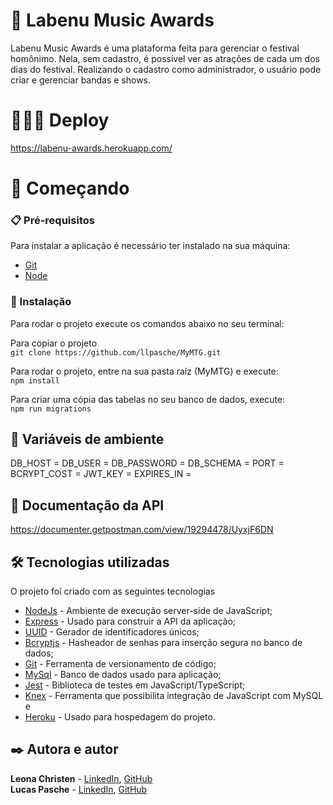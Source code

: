 # 🎵 Labenu Music Awards

Labenu Music Awards é uma plataforma feita para gerenciar o festival homônimo. Nela, sem cadastro, é possível ver as atrações de cada um dos dias do festival. Realizando o cadastro como administrador, o usuário pode criar e gerenciar bandas e shows. 


# 🧑🏼‍💻 Deploy

https://labenu-awards.herokuapp.com/



# 🚀 Começando

### 📋 Pré-requisitos

Para instalar a aplicação é necessário ter instalado na sua máquina:

* [Git](https://git-scm.com/)
* [Node](https://nodejs.org/en/)

### 🔧 Instalação

Para rodar o projeto execute os comandos abaixo no seu terminal:

Para copiar o projeto\
`git clone https://github.com/llpasche/MyMTG.git`

Para rodar o projeto, entre na sua pasta raíz (MyMTG) e execute:\
`npm install`

Para criar uma cópia das tabelas no seu banco de dados, execute:\
`npm run migrations`

## 🔑 Variáveis de ambiente
  DB_HOST = 
  DB_USER =
  DB_PASSWORD =
  DB_SCHEMA =
  PORT =
  BCRYPT_COST =
  JWT_KEY =
  EXPIRES_IN =


## 📄 Documentação da API
https://documenter.getpostman.com/view/19294478/UyxjF6DN

## 🛠️ Tecnologias utilizadas

O projeto foi criado com as seguintes tecnologias

* [NodeJs](https://nodejs.org/en/) - Ambiente de execução server-side de JavaScript;
* [Express](https://expressjs.com/) - Usado para construir a API da aplicação;
* [UUID](https://www.npmjs.com/package/uuid) - Gerador de identificadores únicos;
* [Bcryptjs](https://www.npmjs.com/package/bcrypt) - Hasheador de senhas para inserção segura no banco de dados;
* [Git](https://git-scm.com/) - Ferramenta de versionamento de código;
* [MySql](https://www.mysql.com) - Banco de dados usado para aplicação;
* [Jest](https://jestjs.io/pt-BR/) - Biblioteca de testes em JavaScript/TypeScript;
* [Knex](http://knexjs.org/) - Ferramenta que possibilita integração de JavaScript com MySQL e
* [Heroku](https://www.heroku.com) - Usado para hospedagem do projeto.


 
## ✒️ Autora e autor

**Leona Christen** - [LinkedIn](https://www.linkedin.com/in/leochristen/), [GitHub](https://github.com/christenLeo)\
**Lucas Pasche** - [LinkedIn](https://www.linkedin.com/in/lucas-pasche/), [GitHub](https://github.com/llpasche)
